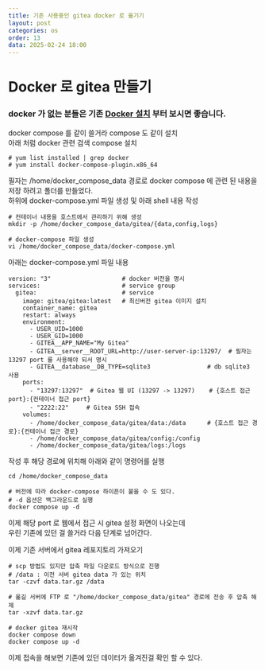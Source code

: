 ```yaml
---
title: 기존 사용중인 gitea docker 로 옮기기 
layout: post
categories: os
order: 13
data: 2025-02-24 18:00
---
```


# Docker 로 gitea 만들기

### docker 가 없는 분들은 기존 <a href="/2024-08/Docker-Download">Docker 설치</a> 부터 보시면 좋습니다.

docker compose 를 같이 쓸거라 compose 도 같이 설치 <br />
아래 처럼 docker 관련 검색 compose 설치
```
# yum list installed | grep docker
# yum install docker-compose-plugin.x86_64
```
필자는 /home/docker_compose_data 경로로 docker compose 에 관련 된 내용을 저장 하려고 폴더를 만들었다. <br />
하위에 docker-compose.yml 파일 생성 및 아래 shell 내용 작성

```
# 컨테이너 내용을 호스트에서 관리하기 위해 생성
mkdir -p /home/docker_compose_data/gitea/{data,config,logs}

# docker-compose 파일 생성
vi /home/docker_compose_data/docker-compose.yml
```

아래는 docker-compose.yml 파일 내용
```
version: "3"                    # docker 버전을 명시
services:                       # service group
  gitea:                        # service
    image: gitea/gitea:latest   # 최신버전 gitea 이미지 설치
    container_name: gitea
    restart: always
    environment:
      - USER_UID=1000
      - USER_GID=1000
      - GITEA__APP_NAME="My Gitea"
      - GITEA__server__ROOT_URL=http://user-server-ip:13297/  # 필자는 13297 port 를 사용해야 되서 명시
      - GITEA__database__DB_TYPE=sqlite3                # db sqlite3 사용
    ports:
      - "13297:13297"  # Gitea 웹 UI (13297 -> 13297)    # {호스트 접근 port}:{컨테이너 접근 port}
      - "2222:22"     # Gitea SSH 접속
    volumes:
      - /home/docker_compose_data/gitea/data:/data      # {호스트 접근 경로}:{컨테이너 접근 경로}
      - /home/docker_compose_data/gitea/config:/config
      - /home/docker_compose_data/gitea/logs:/logs
```

작성 후 해당 경로에 위치해 아래와 같이 명령어를 실행

```
cd /home/docker_compose_data

# 버전에 따라 docker-compose 하이픈이 붙을 수 도 있다.
# -d 옵션은 백그라운드로 실행
docker compose up -d
```
이제 해당 port 로 웹에서 접근 시 gitea 설정 화면이 나오는데 <br />
우린 기존에 있던 걸 쓸거라 다음 단계로 넘어간다.<br />

이제 기존 서버에서 gitea 레포지토리 가져오기

```
# scp 방법도 있지만 압축 파일 다운로드 방식으로 진행
# /data : 이전 서버 gitea data 가 있는 위치
tar -czvf data.tar.gz /data

# 옮길 서버에 FTP 로 "/home/docker_compose_data/gitea" 경로에 전송 후 압축 해제
tar -xzvf data.tar.gz

# docker gitea 재시작
docker compose down
docker compose up -d
```
이제 접속을 해보면 기존에 있던 데이터가 옮겨진걸 확인 할 수 있다.